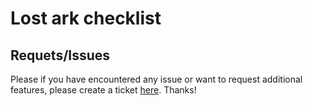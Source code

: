 # Lost ark checklist

## Requets/Issues
Please if you have encountered any issue or want to request additional features, please create a ticket [here](https://github.com/cjdomacena/LostArk-checklist/issues). Thanks!
